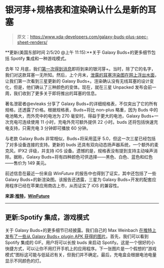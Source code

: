 # 银河芽+规格表和渲染确认什么是新的耳塞

> 原文：<https://www.xda-developers.com/galaxy-buds-plus-spec-sheet-renders/>

**更新(美国东部时间 2/5/20 @上午 11:15):**关于 Galaxy Buds+的更多细节包括 Spotify 集成和一种游戏模式。

去年 12 月底，我们[第一次得到消息](https://www.xda-developers.com/galaxy-buds-plus-new-wireless-earbuds/)即将到来的银河芽+。当时，除了它的名字，我们对这款耳塞一无所知。然后，上个月末，[泄露的耳塞渲染图在网上浮出水面](https://www.xda-developers.com/galaxy-buds-plus-design-confirmed-samsung-smartthings/)，让我们第一次看到三星更新的 Galaxy Buds+。渲染确认没有无线耳塞的设计变化，但是，他们确认了三种颜色的变体。现在，就在三星 Unpacked 发布会前一周，我们收到了更多关于即将推出的耳塞的信息。

著名泄密者@evleaks 分享了 Galaxy Buds+的详细规格表，不仅突出了它的所有规格，还透露了价格。根据规格表，Buds+将比 non-plus 略重，因为 Buds 中的电池略大，而外壳中的电池为 270 毫安时。得益于更大的电池，Galaxy Buds+一次充电可连续使用 11 小时，充电外壳可额外提供 22 小时。buds 还将包括快速充电支持，只需充电 3 分钟即可播放 60 分钟。

与老款 Galaxy Buds 非常相似，Buds+将采用蓝牙 5.0，但这一次三星已经包括了对多设备连接的支持。更新的 buds 还具有双向动态扬声器系统，一个额外的麦克风，IPX2 评级，并支持 iOS 设备。遗憾的是，规格表没有提到支持主动噪声消除。据称，Galaxy Buds+将有四种颜色可供选择——黑色、白色、蓝色和红色——售价为 149 美元。

前述信息在最近一份来自 *WinFuture* 的报告中也得到了证实，其中还包括了一些 Galaxy Buds+的新渲染图。该报告还透露，三星为 Galaxy Buds+开发的配套应用程序已经在苹果应用商店上市，从而证实了 iOS 的兼容性。

**来源:[推特](https://twitter.com/evleaks/status/1224805381685284864)，[WinFuture](https://winfuture.de/news,113894.html)**

* * *

## 更新:Spotify 集成，游戏模式

关于 Galaxy Buds+的更多细节已经披露。我们自己的 Max Weinbach [在推特上发布了一些从 Galaxy Buds+ plugin APK 获得的图片](https://twitter.com/MaxWinebach/status/1225038690910601216)。首先，我们可以看到 Spotify 集成的 GIF。用户将可以长按 buds 来启动 Spotify。这是一个很好的小快捷方式，可以让你不用打开手机上的应用程序。下一张图片是一个假想的“游戏模式”图标这可能与低延迟有关，但我们并不确定。最后，充电盒会根据电池电量显示不同颜色的灯。